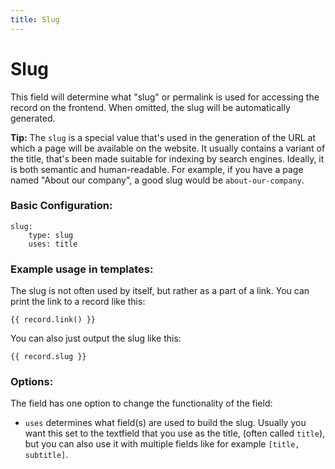 ```yaml
---
title: Slug
---
```

Slug
=========

This field will determine what "slug" or permalink is used for accessing the
record on the frontend. When omitted, the slug will be automatically generated.

<p class="tip"><strong>Tip:</strong> The <code>slug</code> is a special value
that's used in the generation of the URL at which a page will be available on
the website. It usually contains a variant of the title, that's been made
suitable for indexing by search engines. Ideally, it is both semantic and
human-readable. For example, if you have a page named "About our company", a
good slug would be <code>about-our-company</code>.</p>

### Basic Configuration:

```
slug:
    type: slug
    uses: title
```

### Example usage in templates:

The slug is not often used by itself, but rather as a part of a link. You can
print the link to a record like this: 

```
{{ record.link() }}
``` 

You can also just output the slug like this:

```
{{ record.slug }}
```

### Options:

The field has one option to change the functionality of the field:

* `uses` determines what field(s) are used to build the slug. Usually you want
  this set to the textfield that you use as the title, (often called `title`),
  but you can also use it with multiple fields like for example
  `[title, subtitle]`.